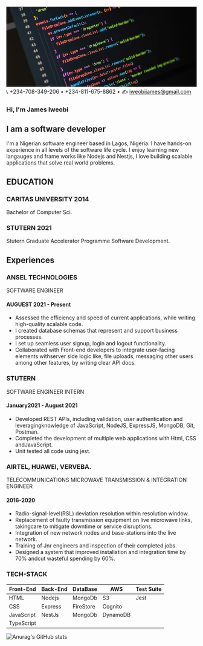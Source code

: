 ![I am software developer](https://github.com/jamesiweobi/jamesiweobi/blob/main/Customize%20Your%20Code%20Editor%20(VSCode)%20For%20Competitive%20Coding%20%26%20Development.png)
📞 +234-708-349-206 • +234-811-675-8862 •  ✍ iweobijames@gmail.com

### Hi,  I'm James Iweobi

 

## I am a software developer
I'm a Nigerian software engineer based in Lagos, Nigeria. I have hands-on experience in all levels of the software life cycle. I enjoy learning new langauges and frame works like Nodejs and Nestjs, I love building scalable applications that solve real world problems.


## EDUCATION

### CARITAS UNIVERSITY 2014
Bachelor of Computer Sci.

### STUTERN 2021
Stutern Graduate Accelerator Programme
Software Development.

## Experiences

### ANSEL TECHNOLOGIES
SOFTWARE ENGINEER
#### AUGUEST 2021 - Present
* Assessed the efficiency and speed of current applications, while writing high-quality scalable code.
* I created database schemas that represent and support business processes.
* I set up seamless user signup, login and logout functionality.
* Collaborated with Front-end developers to integrate user-facing elements withserver side logic like, file uploads, messaging other users among other features,
by writing clear API docs.

### STUTERN
SOFTWARE ENGINEER INTERN
#### January2021 - August 2021
* Developed REST APIs, including validation, user authentication and leveragingknowledge of JavaScript, NodeJS, ExpressJS, MongoDB, Git, Postman.
* Completed the development of multiple web applications with Html, CSS andJavaScript.
* Unit tested all code using jest.

### AIRTEL, HUAWEI, VERVEBA.
TELECOMMUNICATIONS MICROWAVE TRANSMISSION & INTEGRATION ENGINEER
#### 2016-2020
* Radio-signal-level(RSL) deviation resolution within resolution window.
* Replacement of faulty transmission equipment on live microwave links, takingcare to mitigate downtime or service disruptions.
* Integration of new network nodes and base-stations into the live network.
* Training of Jnr engineers and inspection of their completed jobs.
* Designed a system that improved installation and integration time by 70% andcut wasteful spending by 60%.

### TECH-STACK

  | **Front-End** | **Back-End** | **DataBase** |   **AWS**    | **Test Suite** |
  | --------- | -------- | -------- | -------- | ---------- |
  | HTML      | Nodejs   | MongoDb  | S3       |  Jest      |
  | CSS       | Express  | FireStore| Cognito  |            | 
  | JavaScript| NestJs   | MongoDb  | DynamoDB |            |
  |TypeScript |          |          |          |            |





![Anurag's GitHub stats](https://github-readme-stats.vercel.app/api?username=jamesiweobi&show_icons=true&theme=radical)



